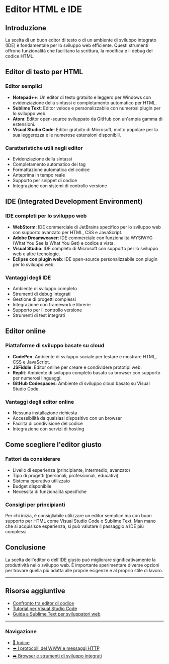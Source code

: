 # Editor HTML e IDE

## Introduzione
La scelta di un buon editor di testo o di un ambiente di sviluppo integrato (IDE) è fondamentale per lo sviluppo web efficiente. Questi strumenti offrono funzionalità che facilitano la scrittura, la modifica e il debug del codice HTML.

## Editor di testo per HTML

### Editor semplici
- **Notepad++**: Un editor di testo gratuito e leggero per Windows con evidenziazione della sintassi e completamento automatico per HTML.
- **Sublime Text**: Editor veloce e personalizzabile con numerosi plugin per lo sviluppo web.
- **Atom**: Editor open-source sviluppato da GitHub con un'ampia gamma di estensioni.
- **Visual Studio Code**: Editor gratuito di Microsoft, molto popolare per la sua leggerezza e le numerose estensioni disponibili.

### Caratteristiche utili negli editor
- Evidenziazione della sintassi
- Completamento automatico dei tag
- Formattazione automatica del codice
- Anteprima in tempo reale
- Supporto per snippet di codice
- Integrazione con sistemi di controllo versione

## IDE (Integrated Development Environment)

### IDE completi per lo sviluppo web
- **WebStorm**: IDE commerciale di JetBrains specifico per lo sviluppo web con supporto avanzato per HTML, CSS e JavaScript.
- **Adobe Dreamweaver**: IDE commerciale con funzionalità WYSIWYG (What You See Is What You Get) e codice a vista.
- **Visual Studio**: IDE completo di Microsoft con supporto per lo sviluppo web e altre tecnologie.
- **Eclipse con plugin web**: IDE open-source personalizzabile con plugin per lo sviluppo web.

### Vantaggi degli IDE
- Ambiente di sviluppo completo
- Strumenti di debug integrati
- Gestione di progetti complessi
- Integrazione con framework e librerie
- Supporto per il controllo versione
- Strumenti di test integrati

## Editor online

### Piattaforme di sviluppo basate su cloud
- **CodePen**: Ambiente di sviluppo sociale per testare e mostrare HTML, CSS e JavaScript.
- **JSFiddle**: Editor online per creare e condividere prototipi web.
- **Replit**: Ambiente di sviluppo completo basato su browser con supporto per numerosi linguaggi.
- **GitHub Codespaces**: Ambiente di sviluppo cloud basato su Visual Studio Code.

### Vantaggi degli editor online
- Nessuna installazione richiesta
- Accessibilità da qualsiasi dispositivo con un browser
- Facilità di condivisione del codice
- Integrazione con servizi di hosting

## Come scegliere l'editor giusto

### Fattori da considerare
- Livello di esperienza (principiante, intermedio, avanzato)
- Tipo di progetti (personali, professionali, educativi)
- Sistema operativo utilizzato
- Budget disponibile
- Necessità di funzionalità specifiche

### Consigli per principianti
Per chi inizia, è consigliabile utilizzare un editor semplice ma con buon supporto per HTML come Visual Studio Code o Sublime Text. Man mano che si acquisisce esperienza, si può valutare il passaggio a IDE più complessi.

## Conclusione
La scelta dell'editor o dell'IDE giusto può migliorare significativamente la produttività nello sviluppo web. È importante sperimentare diverse opzioni per trovare quella più adatta alle proprie esigenze e al proprio stile di lavoro.

---

## Risorse aggiuntive
- [Confronto tra editor di codice](https://www.sitepoint.com/best-code-editors-for-web-developers/)
- [Tutorial per Visual Studio Code](https://code.visualstudio.com/docs/introvideos/basics)
- [Guida a Sublime Text per sviluppatori web](https://www.taniarascia.com/setting-up-sublime-text-3-for-web-development/)

---

### Navigazione
- [📑 Indice](<../README.md>)
- [⬅️ I protocolli del WWW e messaggi HTTP](<../0. Introduzione/12_Protocolli_WWW_e_messaggi_HTTP.md>)
- [➡️ Browser e strumenti di sviluppo integrati](<02_Browser_e_strumenti_sviluppo.md>)